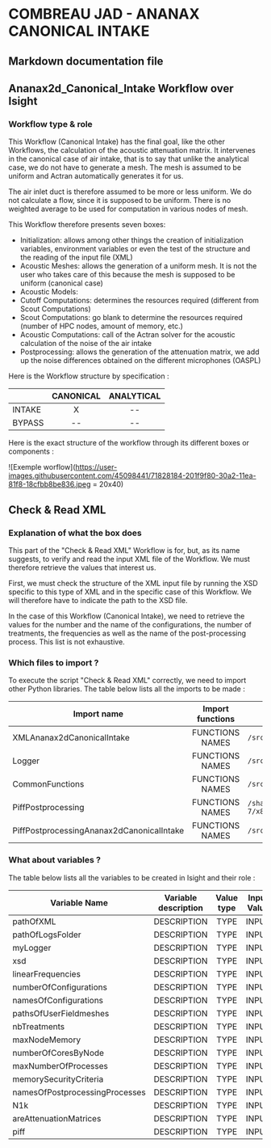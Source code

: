 # COMBREAU JAD - ANANAX CANONICAL INTAKE
## Markdown documentation file

## Ananax2d_Canonical_Intake Workflow over Isight

### Workflow type & role

This Workflow (Canonical Intake) has the final goal, like the other Workflows, the calculation of the acoustic attenuation matrix.
It intervenes in the canonical case of air intake, that is to say that unlike the analytical case, we do not have to generate a mesh. The mesh is assumed to be uniform and Actran automatically generates it for us.

The air inlet duct is therefore assumed to be more or less uniform. We do not calculate a flow, since it is supposed to be uniform. There is no weighted average to be used for computation in various nodes of mesh.

This Workflow therefore presents seven boxes:
- Initialization: allows among other things the creation of initialization variables, environment variables or even the test of the structure and the reading of the input file (XML)
- Acoustic Meshes: allows the generation of a uniform mesh. It is not the user who takes care of this because the mesh is supposed to be uniform (canonical case)
- Acoustic Models:
- Cutoff Computations: determines the resources required (different from Scout Computations)
- Scout Computations: go blank to determine the resources required (number of HPC nodes, amount of memory, etc.)
- Acoustic Computations: call of the Actran solver for the acoustic calculation of the noise of the air intake
- Postprocessing: allows the generation of the attenuation matrix, we add up the noise differences obtained on the different microphones (OASPL)

Here is the Workflow structure by specification :

| | CANONICAL | ANALYTICAL |
|-----------|:-----------:|:-----------:|
|INTAKE | X | -- |
|BYPASS | -- | -- |

Here is the exact structure of the workflow through its different boxes or components :

![Exemple worflow](https://user-images.githubusercontent.com/45098441/71828184-201f9f80-30a2-11ea-81f8-18cfbb8be836.jpeg = 20x40)

## Check & Read XML

### Explanation of what the box does

This part of the "Check & Read XML" Workflow is for, but, as its name suggests, to verify and read the input XML file of the Workflow. We must therefore retrieve the values that interest us.

First, we must check the structure of the XML input file by running the XSD specific to this type of XML and in the specific case of this Workflow. We will therefore have to indicate the path to the XSD file.

In the case of this Workflow (Canonical Intake), we need to retrieve the values ​​for the number and the name of the configurations, the number of treatments, the frequencies as well as the name of the post-processing process. This list is not exhaustive.

### Which files to import ?

To execute the script "Check & Read XML" correctly, we need to import other Python libraries.
The table below lists all the imports to be made :

| Import name | Import functions | Import location |
| ------ | :------: | ------ |
| XMLAnanax2dCanonicalIntake | FUNCTIONS NAMES | `/src_wf/python/api/ductnoise/fannoise/ananax/ananax2d_canonical_intake` |
| Logger | FUNCTIONS NAMES | `/src_wf/python/workflows/common` |
| CommonFunctions | FUNCTIONS NAMES | `/src_wf/python/workflows/common` |
| PiffPostprocessing | FUNCTIONS NAMES | `/share/giseh_fr0_devel/ananax/v2020r1/RedHatEL-7/x86_64/src_wf/python/workflows/ductnoise/common/postprocessing` |
| PiffPostprocessingAnanax2dCanonicalIntake | FUNCTIONS NAMES | `/src_wf/python/workflows/ductnoise/fannoise/ananax/ananax2d_canonical_intake` |

### What about variables ?

The table below lists all the variables to be created in Isight and their role :

| Variable Name | Variable description | Value type | Input Value | Output Value |
| ------ | :------------: | :------: | :------: |  :------: |
| pathOfXML | DESCRIPTION | TYPE | INPUT | OUTPUT |
| pathOfLogsFolder | DESCRIPTION | TYPE | INPUT | OUTPUT |
| myLogger | DESCRIPTION | TYPE | INPUT | OUTPUT |
| xsd | DESCRIPTION | TYPE | INPUT | OUTPUT |
| linearFrequencies | DESCRIPTION | TYPE | INPUT | OUTPUT |
| numberOfConfigurations | DESCRIPTION | TYPE | INPUT | OUTPUT |
| namesOfConfigurations | DESCRIPTION | TYPE | INPUT | OUTPUT |
| pathsOfUserFieldmeshes | DESCRIPTION | TYPE | INPUT | OUTPUT |
| nbTreatments | DESCRIPTION | TYPE | INPUT | OUTPUT |
| maxNodeMemory | DESCRIPTION | TYPE | INPUT | OUTPUT |
| numberOfCoresByNode | DESCRIPTION | TYPE | INPUT | OUTPUT |
| maxNumberOfProcesses | DESCRIPTION | TYPE | INPUT | OUTPUT |
| memorySecurityCriteria | DESCRIPTION | TYPE | INPUT | OUTPUT |
| namesOfPostprocessingProcesses | DESCRIPTION | TYPE | INPUT | OUTPUT |
| N1k | DESCRIPTION | TYPE | INPUT | OUTPUT |
| areAttenuationMatrices | DESCRIPTION | TYPE | INPUT | OUTPUT |
| piff | DESCRIPTION | TYPE | INPUT | OUTPUT |


